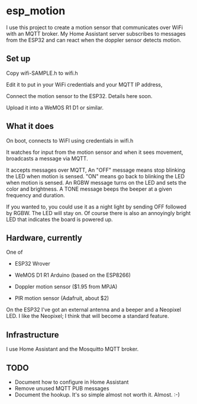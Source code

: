 # esp_motion

I use this project to create a motion sensor that communicates over
WiFi with an MQTT broker.  My Home Assistant server subscribes to
messages from the ESP32 and can react when the doppler sensor detects
motion.

## Set up

Copy wifi-SAMPLE.h to wifi.h

Edit it to put in your WiFi credentials and your MQTT IP address,

Connect the motion sensor to the ESP32. Details here soon.

Upload it into a WeMOS R1 D1 or similar.

## What it does

On boot, connects to WiFI using credentials in wifi.h

It watches for input from the motion sensor and when it sees movement, broadcasts
a message via MQTT.

It accepts messages over MQTT,
An "OFF" message means stop blinking the LED when motion is sensed. 
"ON" means go back to blinking the LED when motion is sensed.
An RGBW message turns on the LED and sets the color and brightness.
A TONE message beeps the beeper at a given frequency and duration.

If you wanted to, you could use it as a night light by sending OFF
followed by RGBW. The LED will stay on. Of course there is also an
annoyingly bright LED that indicates the board is powered up.

## Hardware, currently

One of
* ESP32 Wrover
* WeMOS D1 R1 Arduino (based on the ESP8266)

* Doppler motion sensor ($1.95 from MPJA)
* PIR motion sensor (Adafruit, about $2)

On the ESP32 I've got an external antenna and a beeper and a Neopixel LED.
I like the Neopixel; I think that will become a standard feature.

## Infrastructure

I use Home Assistant and the Mosquitto MQTT broker.

## TODO

* Document how to configure in Home Assistant
* Remove unused MQTT PUB messages
* Document the hookup. It's so simple almost not worth it. Almost. :-)

